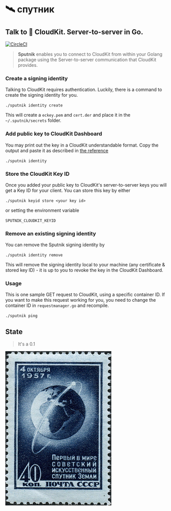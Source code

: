 # 🛰 спутник

## Talk to  CloudKit. Server-to-server in Go.

[![CircleCI](https://circleci.com/bb/q231950/sputnik/tree/master.svg?style=svg)](https://circleci.com/bb/q231950/sputnik/tree/master)

> **Sputnik** enables you to connect to CloudKit from within your Golang package using the Server-to-server communication that CloudKit provides.

### Create a signing identity

Talking to CloudKit requires authentication. Luckily, there is a command to create the signing identity for you.

`./sputnik identity create`

This will create a `eckey.pem` and `cert.der` and place it in the `~/.sputnik/secrets` folder.

### Add public key to CloudKit Dashboard

You may print out the key in a CloudKit understandable format. Copy the output and paste it as described in [the reference](https://developer.apple.com/library/content/documentation/DataManagement/Conceptual/CloutKitWebServicesReference/SettingUpWebServices/SettingUpWebServices.html#//apple_ref/doc/uid/TP40015240-CH24-SW8)

`./sputnik identity`

### Store the CloudKit Key ID

Once you added your public key to CloudKit's server-to-server keys you will get a Key ID for your client. You can store this key by either

`./sputnik keyid store <your key id>`

or setting the environment variable

`SPUTNIK_CLOUDKIT_KEYID`

### Remove an existing signing identity

You can remove the Sputnik signing identity by

`./sputnik identity remove`

This will remove the signing identity local to your machine (any certificate & stored key ID) - it is up to you to revoke the key in the CloudKit Dashboard.

### Usage

This is one sample GET request to CloudKit, using a specific container ID. If you want to make this request working for you, you need to change the container ID in `requestmanager.go` and recompile.

`./sputnik ping`

## State

> It's a 0.1


![Gemeinfrei, <a href="https://commons.wikimedia.org/w/index.php?curid=229349">Link</a>](resources/331px-Sputnik-stamp-ussr.jpg)
